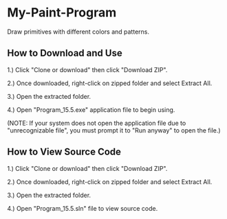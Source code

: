# My-Paint-Program
Draw primitives with different colors and patterns.

## How to Download and Use
1.) Click "Clone or download" then click "Download ZIP".

2.) Once downloaded, right-click on zipped folder and select Extract All.

3.) Open the extracted folder.

4.) Open "Program_15.5.exe" application file to begin using.

(NOTE: If your system does not open the application file due to "unrecognizable file", you must prompt it to "Run anyway" to open the file.)

## How to View Source Code
1.) Click "Clone or download" then click "Download ZIP".

2.) Once downloaded, right-click on zipped folder and select Extract All.

3.) Open the extracted folder.

4.) Open "Program_15.5.sln" file to view source code.